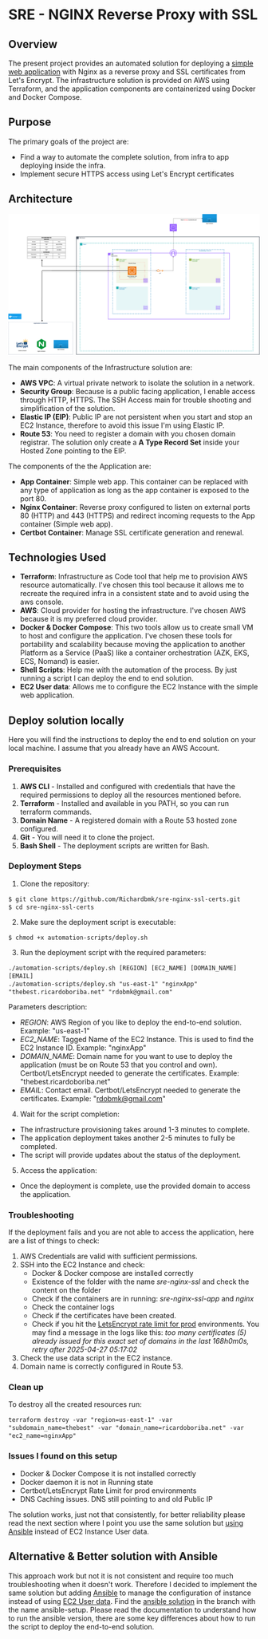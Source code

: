 # SRE - NGINX Reverse Proxy with SSL

## Overview

The present project provides an automated solution for deploying a [simple web application](https://github.com/dockersamples/linux_tweet_app) with Nginx as a reverse proxy and SSL certificates from Let's Encrypt. The infrastructure solution is provided on AWS using Terraform, and the application components are containerized using Docker and Docker Compose.

## Purpose

The primary goals of the project are:

- Find a way to automate the complete solution, from infra to app deploying inside the infra.
- Implement secure HTTPS access using Let's Encrypt certificates

## Architecture

![Architecture Diagram](./SRE-TASK-Page-1.drawio.png)

The main components of the Infrastructure solution are:

- **AWS VPC**: A virtual private network to isolate the solution in a network.
- **Security Group**: Because is a public facing application, I enable access through HTTP, HTTPS. The SSH Access main for trouble shooting and simplification of the solution.
- **Elastic IP (EIP)**: Public IP are not persistent when you start and stop an EC2 Instance, therefore to avoid this issue I'm using Elastic IP.
- **Route 53**: You need to register a domain with you chosen domain registrar. The solution only create a **A Type Record Set** inside your Hosted Zone pointing to the EIP.

The components of the the Application are:

- **App Container**: Simple web app. This container can be replaced with any type of application as long as the app container is exposed to the port 80.
- **Nginx Container**: Reverse proxy configured to listen on external ports 80 (HTTP) and 443 (HTTPS) and redirect incoming requests to the App container (Simple web app).
- **Certbot Container**: Manage SSL certificate generation and renewal.

## Technologies Used

- **Terraform**: Infrastructure as Code tool that help me to provision AWS resource automatically. I've chosen this tool because it allows me to recreate the required infra in a consistent state and to avoid using the aws console.
- **AWS**: Cloud provider for hosting the infrastructure. I've chosen AWS because it is my preferred cloud provider.
- **Docker & Docker Compose**: This two tools allow us to create small VM to host and configure the application. I've chosen these tools for portability and scalability because moving the application to another Platform as a Service (PaaS) like a container orchestration (AZK, EKS, ECS, Nomand) is easier.
- **Shell Scripts**: Help me with the automation of the process. By just running a script I can deploy the end to end solution.
- **EC2 User data**: Allows me to configure the EC2 Instance with the simple web application.

## Deploy solution locally

Here you will find the instructions to deploy the end to end solution on your local machine. I assume that you already have an AWS Account.

### Prerequisites

1. **AWS CLI** - Installed and configured with credentials that have the required permissions to deploy all the resources mentioned before.
2. **Terraform** - Installed and available in you PATH, so you can run terraform commands.
3. **Domain Name** - A registered domain with a Route 53 hosted zone configured.
4. **Git** - You will need it to clone the project.
5. **Bash Shell** - The deployment scripts are written for Bash.

### Deployment Steps

1. Clone the repository:

```
$ git clone https://github.com/Richardbmk/sre-nginx-ssl-certs.git
$ cd sre-nginx-ssl-certs
```

2. Make sure the deployment script is executable:

```
$ chmod +x automation-scripts/deploy.sh
```

3. Run the deployment script with the required parameters:

```
./automation-scripts/deploy.sh [REGION] [EC2_NAME] [DOMAIN_NAME] [EMAIL]
./automation-scripts/deploy.sh "us-east-1" "nginxApp" "thebest.ricardoboriba.net" "rdobmk@gmail.com"
```

Parameters description:

- _REGION_: AWS Region of you like to deploy the end-to-end solution. Example: "us-east-1"
- _EC2_NAME_: Tagged Name of the EC2 Instance. This is used to find the EC2 Instance ID. Example: "nginxApp"
- _DOMAIN_NAME_: Domain name for you want to use to deploy the application (must be on Route 53 that you control and own). Certbot/LetsEncrypt needed to generate the certificates. Example: "thebest.ricardoboriba.net"
- _EMAIL_: Contact email. Certbot/LetsEncrypt needed to generate the certificates. Example: "rdobmk@gmail.com"

4. Wait for the script completion:

- The infrastructure provisioning takes around 1-3 minutes to complete.
- The application deployment takes another 2-5 minutes to fully be completed.
- The script will provide updates about the status of the deployment.

5. Access the application:

- Once the deployment is complete, use the provided domain to access the application.

### Troubleshooting

If the deployment fails and you are not able to access the application, here are a list of things to check:

1. AWS Credentials are valid with sufficient permissions.
2. SSH into the EC2 Instance and check:
   - Docker & Docker compose are installed correctly
   - Existence of the folder with the name _sre-nginx-ssl_ and check the content on the folder
   - Check if the containers are in running: _sre-nginx-ssl-app_ and _nginx_
   - Check the container logs
   - Check if the certificates have been created.
   - Check if you hit the [LetsEncrypt rate limit for prod](https://letsencrypt.org/docs/rate-limits/#retrying-after-hitting-rate-limits) environments. You may find a message in the logs like this: _too many certificates (5) already issued for this exact set of domains in the last 168h0m0s, retry after 2025-04-27 05:17:02_
3. Check the use data script in the EC2 instance.
4. Domain name is correctly configured in Route 53.

### Clean up

To destroy all the created resources run:

```
terraform destroy -var "region=us-east-1" -var "subdomain_name=thebest" -var "domain_name=ricardoboriba.net" -var "ec2_name=nginxApp"
```

### Issues I found on this setup

- Docker & Docker Compose it is not installed correctly
- Docker daemon it is not in Running state
- Certbot/LetsEncrypt Rate Limit for prod environments
- DNS Caching issues. DNS still pointing to and old Public IP

The solution works, just not that consistently, for better reliability please read the next section where I point you use the same solution but [using Ansible](https://github.com/Richardbmk/sre-nginx-ssl-certs/tree/ansible-setup) instead of EC2 Instance User data.

## Alternative & Better solution with Ansible

This approach work but not it is not consistent and require too much troubleshooting when it doesn't work. Therefore I decided to implement the same solution but adding [Ansible](https://docs.ansible.com/) to manage the configuration of instance instead of using [EC2 User data](https://docs.aws.amazon.com/AWSEC2/latest/UserGuide/user-data.html). Find the [ansible solution](https://github.com/Richardbmk/sre-nginx-ssl-certs/tree/ansible-setup) in the branch with the name ansible-setup. Please read the documentation to understand how to run the ansible version, there are some key differences about how to run the script to deploy the end-to-end solution.
